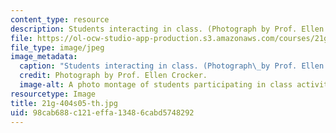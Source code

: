 ```yaml
---
content_type: resource
description: Students interacting in class. (Photograph by Prof. Ellen Crocker.)
file: https://ol-ocw-studio-app-production.s3.amazonaws.com/courses/21g-404-german-iv-spring-2005/98cab688c121effa13486cabd5748292_21g-404s05-th.jpg
file_type: image/jpeg
image_metadata:
  caption: "Students interacting in class. (Photograph\_by Prof. Ellen Crocker.)"
  credit: Photograph by Prof. Ellen Crocker.
  image-alt: A photo montage of students participating in class activities.
resourcetype: Image
title: 21g-404s05-th.jpg
uid: 98cab688-c121-effa-1348-6cabd5748292
---
```

